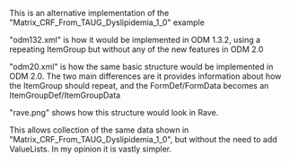 This is an alternative implementation of the "Matrix_CRF_From_TAUG_Dyslipidemia_1_0" example

"odm132.xml" is how it would be implemented in ODM 1.3.2, using a repeating ItemGroup but without any of the new features in ODM 2.0

"odm20.xml" is how the same basic structure would be implemented in ODM 2.0. The two main differences are it provides information about how the ItemGroup should repeat, and the FormDef/FormData becomes an ItemGroupDef/ItemGroupData

"rave.png" shows how this structure would look in Rave.

This allows collection of the same data shown in "Matrix_CRF_From_TAUG_Dyslipidemia_1_0", but without the need to add ValueLists. In my opinion it is vastly simpler. 

